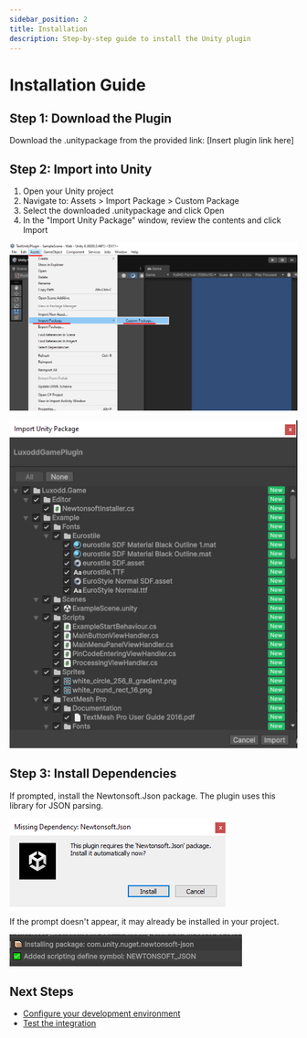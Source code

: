 ```yaml
---
sidebar_position: 2
title: Installation
description: Step-by-step guide to install the Unity plugin
---
```


# Installation Guide

## Step 1: Download the Plugin
Download the .unitypackage from the provided link:
[Insert plugin link here]

## Step 2: Import into Unity
1. Open your Unity project
2. Navigate to: Assets > Import Package > Custom Package
3. Select the downloaded .unitypackage and click Open
4. In the "Import Unity Package" window, review the contents and click Import

![Import Package Menu](./assets/image2.png)

![Import Unity Package Window](./assets/image3.png)

## Step 3: Install Dependencies
If prompted, install the Newtonsoft.Json package. The plugin uses this library for JSON parsing.

![Newtonsoft.Json Package Prompt](./assets/image9.png)

If the prompt doesn't appear, it may already be installed in your project.

![Newtonsoft.Json Already Installed](./assets/image7.png)

## Next Steps
- [Configure your development environment](./configuration.md)
- [Test the integration](./testing.md) 